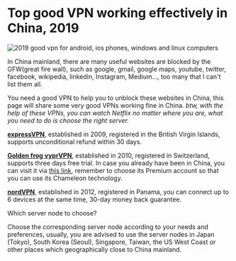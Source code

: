 # Top good VPN working effectively in China, 2019

![2019 good vpn for android, ios phones, windows and linux computers](https://i.ibb.co/LPr05pd/china-vpn.jpg "best vpn working in china")

In China mainland, there are many useful websites are blocked by the GFW(great fire wall), such as google, gmail, google maps, youtube, twitter, facebook, wikipedia, linkedin, Instagram, Medium..., too many that I can't list them all.

You need a good VPN to help you to unblock these websites in China, this page will share some very good VPNs working fine in China. *btw, with the help of these VPNs, you can watch Netflix no matter where you are, what you need to do is choose the right server.*

[**expressVPN**](http://www.linkev.com/?a_fid=clover), established in 2009, registered in the British Virgin Islands, supports unconditional refund within 30 days.

[**Golden frog vyprVPN**](https://www.goldenfrog.com/vyprvpn?offer_id=174&aff_id=3008), established in 2010, registered in Switzerland,  supports three days free trial. In case you already have been in China, you can visit it via [this link](https://www.joingf.com/vyprvpn/special/vpn-seasonal-special?offer_id=174&aff_id=3008&url_id=118), remember to choose its Premium account so that you can use its Chameleon technology.

[**nordVPN**](https://go.nordvpn.net/aff_c?offer_id=15&aff_id=13110), established in 2012, registered in Panama, you can connect up to 6 devices at the same time, 30-day money back guarantee.

Which server node to choose?

Choose the corresponding server node according to your needs and preferences, usually, you are advised to use the server nodes in Japan (Tokyo), South Korea (Seoul), Singapore, Taiwan, the US West Coast or other places which geographically close to China mainland.
